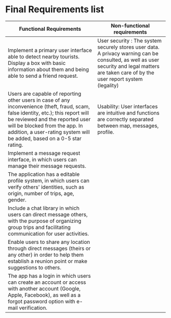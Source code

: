 # Final Requirements list 

| Functional Requirements | Non-functional requirements | 
| --------------------| ---------------|
| Implement a primary user interface able to detect nearby tourists. Display a box with basic information about them and being able to send a friend request. | User security : The system securely stores user data. A privacy warning can be consulted, as well as user security and legal matters are taken care of by the user report system (legality) | 
|Users are capable of reporting other users in case of any inconvenience (theft, fraud, scam, false identity, etc.); this report will be reviewed and the reported user will be blocked from the app. In addition, a user-rating system will be added, based on a 0-5 star rating. | Usability: User interfaces are intuitive and functions are correctly separated between map, messages, profile.| 
| Implement a message request interface, in which users can manage their message requests. |
| The application has a editable profile system, in which users can verify others' identities, such as origin, number of trips, age, gender. |
| Include a chat library in which users can direct message others, with the purpose of organizing group trips and facilitating communication for user activities. |
| Enable users to share any location through direct messages (theirs or any other) in order to help them establish a reunion point or make suggestions to others. |
| The app has a login in which users can create an account or access with another account (Google, Apple, Facebook), as well as a forgot password option with e-mail verification. | 
